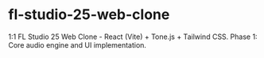 # fl-studio-25-web-clone
1:1 FL Studio 25 Web Clone - React (Vite) + Tone.js + Tailwind CSS. Phase 1: Core audio engine and UI implementation.

